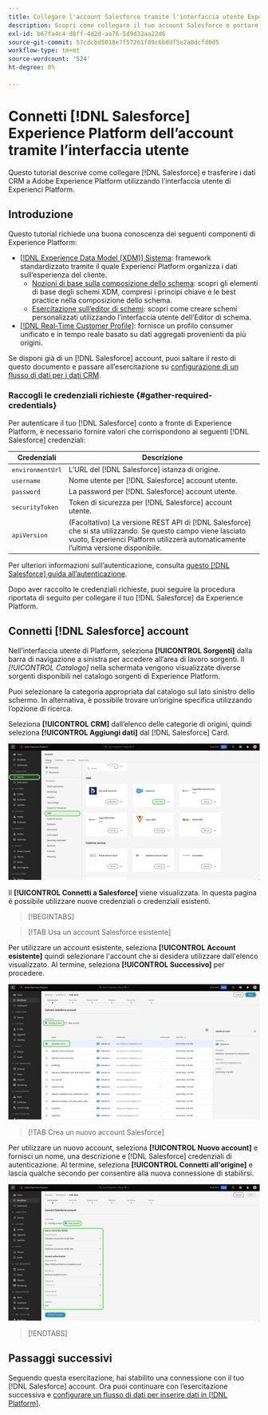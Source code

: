 ```yaml
---
title: Collegare l'account Salesforce tramite l'interfaccia utente Experienci Platform
description: Scopri come collegare il tuo account Salesforce e portare i tuoi dati di gestione delle relazioni con i clienti a Experience Platform utilizzando l’interfaccia utente di.
exl-id: b67fa4c4-d8ff-4d2d-aa76-5d9d32aa22d6
source-git-commit: 57cdcbd5018e7f57261f09c6bddf5e2a8dcfd0d5
workflow-type: tm+mt
source-wordcount: '524'
ht-degree: 0%

---
```


# Connetti [!DNL Salesforce] Experience Platform dell’account tramite l’interfaccia utente

Questo tutorial descrive come collegare [!DNL Salesforce] e trasferire i dati CRM a Adobe Experience Platform utilizzando l’interfaccia utente di Experienci Platform.

## Introduzione

Questo tutorial richiede una buona conoscenza dei seguenti componenti di Experience Platform:

* [[!DNL Experience Data Model (XDM)] Sistema](../../../../../xdm/home.md): framework standardizzato tramite il quale Experienci Platform organizza i dati sull’esperienza del cliente.
   * [Nozioni di base sulla composizione dello schema](../../../../../xdm/schema/composition.md): scopri gli elementi di base degli schemi XDM, compresi i principi chiave e le best practice nella composizione dello schema.
   * [Esercitazione sull’editor di schemi](../../../../../xdm/tutorials/create-schema-ui.md): scopri come creare schemi personalizzati utilizzando l’interfaccia utente dell’Editor di schema.
* [[!DNL Real-Time Customer Profile]](../../../../../profile/home.md): fornisce un profilo consumer unificato e in tempo reale basato su dati aggregati provenienti da più origini.

Se disponi già di un [!DNL Salesforce] account, puoi saltare il resto di questo documento e passare all’esercitazione su [configurazione di un flusso di dati per i dati CRM](../../dataflow/crm.md).

### Raccogli le credenziali richieste {#gather-required-credentials}

Per autenticare il tuo [!DNL Salesforce] conto a fronte di Experience Platform, è necessario fornire valori che corrispondono ai seguenti [!DNL Salesforce] credenziali:

| Credenziali | Descrizione |
| --- | --- |
| `environmentUrl` | L’URL del [!DNL Salesforce] istanza di origine. |
| `username` | Nome utente per [!DNL Salesforce] account utente. |
| `password` | La password per [!DNL Salesforce] account utente. |
| `securityToken` | Token di sicurezza per [!DNL Salesforce] account utente. |
| `apiVersion` | (Facoltativo) La versione REST API di [!DNL Salesforce] che si sta utilizzando. Se questo campo viene lasciato vuoto, Experienci Platform utilizzerà automaticamente l’ultima versione disponibile. |

Per ulteriori informazioni sull’autenticazione, consulta [questo [!DNL Salesforce] guida all’autenticazione](https://developer.salesforce.com/docs/atlas.en-us.api_rest.meta/api_rest/quickstart_oauth.htm).

Dopo aver raccolto le credenziali richieste, puoi seguire la procedura riportata di seguito per collegare il tuo [!DNL Salesforce] da Experience Platform.

## Connetti [!DNL Salesforce] account

Nell’interfaccia utente di Platform, seleziona **[!UICONTROL Sorgenti]** dalla barra di navigazione a sinistra per accedere all’area di lavoro sorgenti. Il *[!UICONTROL Catalogo]* nella schermata vengono visualizzate diverse sorgenti disponibili nel catalogo sorgenti di Experience Platform.

Puoi selezionare la categoria appropriata dal catalogo sul lato sinistro dello schermo. In alternativa, è possibile trovare un’origine specifica utilizzando l’opzione di ricerca.

Seleziona **[!UICONTROL CRM]** dall’elenco delle categorie di origini, quindi seleziona **[!UICONTROL Aggiungi dati]** dal [!DNL Salesforce] Card.

![Catalogo delle sorgenti nell’interfaccia utente di Experienci Platform con la scheda sorgente Salesforce selezionata.](../../../../images/tutorials/create/salesforce/catalog.png)

Il **[!UICONTROL Connetti a Salesforce]** viene visualizzata. In questa pagina è possibile utilizzare nuove credenziali o credenziali esistenti.

>[!BEGINTABS]

>[!TAB Usa un account Salesforce esistente]

Per utilizzare un account esistente, seleziona **[!UICONTROL Account esistente]** quindi selezionare l&#39;account che si desidera utilizzare dall&#39;elenco visualizzato. Al termine, seleziona **[!UICONTROL Successivo]** per procedere.

![Elenco di account Salesforce autenticati già presenti nell’organizzazione.](../../../../images/tutorials/create/salesforce/existing.png)

>[!TAB Crea un nuovo account Salesforce]

Per utilizzare un nuovo account, seleziona **[!UICONTROL Nuovo account]** e fornisci un nome, una descrizione e [!DNL Salesforce] credenziali di autenticazione. Al termine, seleziona **[!UICONTROL Connetti all&#39;origine]** e lascia qualche secondo per consentire alla nuova connessione di stabilirsi.

![L’interfaccia in cui puoi creare un nuovo account Salesforce fornendo le credenziali di autenticazione appropriate.](../../../../images/tutorials/create/salesforce/new.png)

>[!ENDTABS]

## Passaggi successivi

Seguendo questa esercitazione, hai stabilito una connessione con il tuo [!DNL Salesforce] account. Ora puoi continuare con l’esercitazione successiva e [configurare un flusso di dati per inserire dati in [!DNL Platform]](../../dataflow/crm.md).
